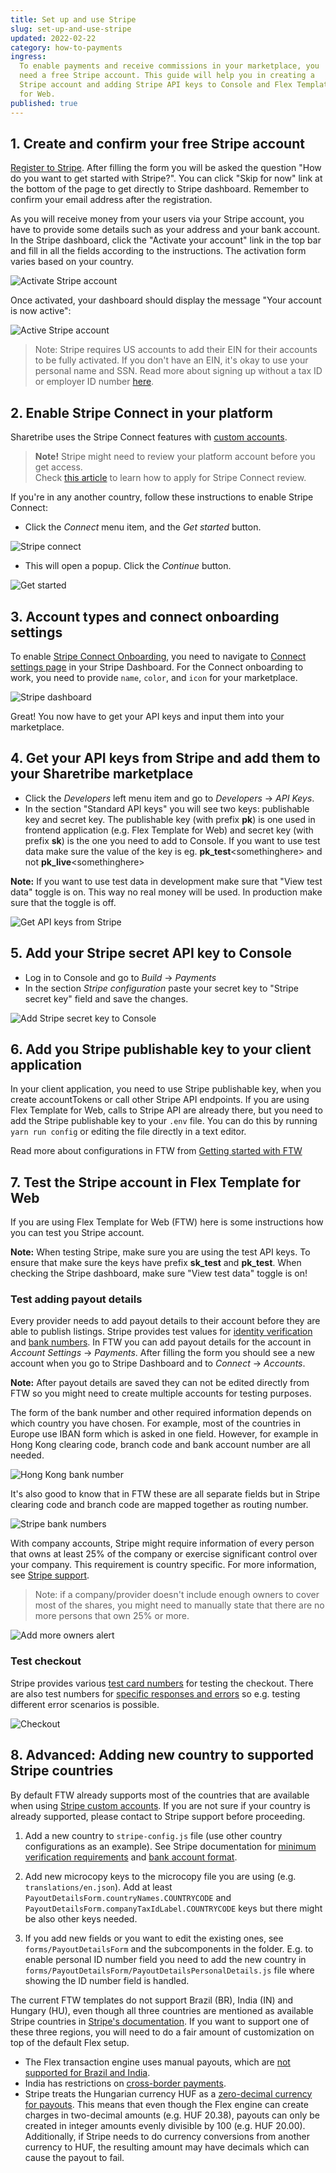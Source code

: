 ```yaml
---
title: Set up and use Stripe
slug: set-up-and-use-stripe
updated: 2022-02-22
category: how-to-payments
ingress:
  To enable payments and receive commissions in your marketplace, you
  need a free Stripe account. This guide will help you in creating a
  Stripe account and adding Stripe API keys to Console and Flex Template
  for Web.
published: true
---
```


## 1. Create and confirm your free Stripe account

[Register to Stripe](https://dashboard.stripe.com/register). After
filling the form you will be asked the question "How do you want to get
started with Stripe?". You can click "Skip for now" link at the bottom
of the page to get directly to Stripe dashboard. Remember to confirm
your email address after the registration.

As you will receive money from your users via your Stripe account, you
have to provide some details such as your address and your bank account.
In the Stripe dashboard, click the "Activate your account" link in the
top bar and fill in all the fields according to the instructions. The
activation form varies based on your country.

![Activate Stripe account](./activate-account.png)

Once activated, your dashboard should display the message "Your account
is now active":

![Active Stripe account](./account-active.png)

> Note: Stripe requires US accounts to add their EIN for their accounts
> to be fully activated. If you don't have an EIN, it's okay to use your
> personal name and SSN. Read more about signing up without a tax ID or
> employer ID number
> [here](https://support.stripe.com/questions/signing-up-for-a-us-stripe-account-without-a-tax-id-or-employer-id-number).

## 2. Enable Stripe Connect in your platform

Sharetribe uses the Stripe Connect features with
[custom accounts](https://stripe.com/docs/connect/accounts#custom-accounts).

> **Note!** Stripe might need to review your platform account before you
> get access. <br /> Check
> [this article](/how-to/stripe-connect-platform-review/) to learn how
> to apply for Stripe Connect review.

If you're in any another country, follow these instructions to enable
Stripe Connect:

- Click the _Connect_ menu item, and the _Get started_ button.

![Stripe connect](./stripe-connect.png)

- This will open a popup. Click the _Continue_ button.

![Get started](./get-started-with-connect.png)

## 3. Account types and connect onboarding settings

To enable
[Stripe Connect Onboarding](/how-to/provider-onboarding-and-identity-verification/),
you need to navigate to
[Connect settings page](https://dashboard.stripe.com/account/applications/settings)
in your Stripe Dashboard. For the Connect onboarding to work, you need
to provide `name`, `color`, and `icon` for your marketplace.

![Stripe dashboard](./stripe-dashboard.png)

Great! You now have to get your API keys and input them into your
marketplace.

## 4. Get your API keys from Stripe and add them to your Sharetribe marketplace

- Click the _Developers_ left menu item and go to _Developers_ → _API
  Keys_.
- In the section "Standard API keys" you will see two keys: publishable
  key and secret key. The publishable key (with prefix **pk**) is one
  used in frontend application (e.g. Flex Template for Web) and secret
  key (with prefix **sk**) is the one you need to add to Console. If you
  want to use test data make sure the value of the key is eg.
  **pk_test**\<somethinghere\> and not **pk_live**\<somethinghere\>

**Note:** If you want to use test data in development make sure that
"View test data" toggle is on. This way no real money will be used. In
production make sure that the toggle is off.

![Get API keys from Stripe](./api-keys.png)

## 5. Add your Stripe secret API key to Console

- Log in to Console and go to _Build_ → _Payments_
- In the section _Stripe configuration_ paste your secret key to "Stripe
  secret key" field and save the changes.

![Add Stripe secret key to Console](./add-stripe-to-console.png)

## 6. Add you Stripe publishable key to your client application

In your client application, you need to use Stripe publishable key, when
you create accountTokens or call other Stripe API endpoints. If you are
using Flex Template for Web, calls to Stripe API are already there, but
you need to add the Stripe publishable key to your `.env` file. You can
do this by running `yarn run config` or editing the file directly in a
text editor.

Read more about configurations in FTW from
[Getting started with FTW](/introduction/getting-started-with-ftw-daily/#add-environment-variables)

## 7. Test the Stripe account in Flex Template for Web

If you are using Flex Template for Web (FTW) here is some instructions
how you can test you Stripe account.

**Note:** When testing Stripe, make sure you are using the test API
keys. To ensure that make sure the keys have prefix **sk_test** and
**pk_test**. When checking the Stripe dashboard, make sure "View test
data" toggle is on!

### Test adding payout details

Every provider needs to add payout details to their account before they
are able to publish listings. Stripe provides test values for
[identity verification](https://stripe.com/docs/connect/testing#identity-verification)
and [bank numbers](https://stripe.com/docs/connect/testing#payouts). In
FTW you can add payout details for the account in _Account Settings_ →
_Payments_. After filling the form you should see a new account when you
go to Stripe Dashboard and to _Connect_ → _Accounts_.

**Note:** After payout details are saved they can not be edited directly
from FTW so you might need to create multiple accounts for testing
purposes.

The form of the bank number and other required information depends on
which country you have chosen. For example, most of the countries in
Europe use IBAN form which is asked in one field. However, for example
in Hong Kong clearing code, branch code and bank account number are all
needed.

![Hong Kong bank number](bank-number-hk.png)

It's also good to know that in FTW these are all separate fields but in
Stripe clearing code and branch code are mapped together as routing
number.

![Stripe bank numbers](stripe-bank-numbers.png)

With company accounts, Stripe might require information of every person
that owns at least 25% of the company or exercise significant control
over your company. This requirement is country specific. For more
information, see
[Stripe support](https://support.stripe.com/questions/company-ownership-and-director-requirement).

> Note: if a company/provider doesn't include enough owners to cover
> most of the shares, you might need to manually state that there are no
> more persons that own 25% or more.

![Add more owners alert](stripe-add-more-owners-alert.png)

### Test checkout

Stripe provides various
[test card numbers](https://stripe.com/docs/testing#cards) for testing
the checkout. There are also test numbers for
[specific responses and errors](https://stripe.com/docs/testing#cards-responses)
so e.g. testing different error scenarios is possible.

![Checkout](checkout.png)

## 8. Advanced: Adding new country to supported Stripe countries

By default FTW already supports most of the countries that are available
when using
[Stripe custom accounts](https://stripe.com/docs/connect/accounts#custom-accounts).
If you are not sure if your country is already supported, please contact
to Stripe support before proceeding.

1. Add a new country to `stripe-config.js` file (use other country
   configurations as an example). See Stripe documentation for
   [minimum verification requirements](https://stripe.com/docs/connect/required-verification-information)
   and
   [bank account format](https://stripe.com/docs/connect/payouts#formats).

2. Add new microcopy keys to the microcopy file you are using (e.g.
   `translations/en.json`). Add at least
   `PayoutDetailsForm.countryNames.COUNTRYCODE` and
   `PayoutDetailsForm.companyTaxIdLabel.COUNTRYCODE` keys but there
   might be also other keys needed.

3. If you add new fields or you want to edit the existing ones, see
   `forms/PayoutDetailsForm` and the subcomponents in the folder. E.g.
   to enable personal ID number field you need to add the new country in
   `forms/PayoutDetailsForm/PayoutDetailsPersonalDetails.js` file where
   showing the ID number field is handled.

<extrainfo title="Why are Brazil, India and Hungary not supported by default?">
The current FTW templates do not support Brazil (BR), India (IN) and Hungary (HU),
even though all three countries are mentioned as available Stripe countries in <a href="https://stripe.com/docs/connect/accounts#custom-accounts">Stripe's
documentation</a>. If you want to support one of these three regions, you will
need to do a fair amount of customization on top of the default Flex setup.
<ul>
  <li> The Flex transaction engine uses manual payouts, which are <a href="https://stripe.com/docs/payouts#manual-payouts">not supported for Brazil and India</a>.</li>
  <li>India has restrictions on <a href="https://support.stripe.com/questions/stripe-india-support-for-marketplaces">cross-border payments</a>.</li>
  <li>Stripe treats the Hungarian currency HUF as a <a href="https://stripe.com/docs/currencies#special-cases">zero-decimal currency for payouts</a>. This means that even though the Flex engine can create charges in two-decimal amounts (e.g. HUF 20.38), payouts can only be created in integer amounts evenly divisible by 100 (e.g. HUF 20.00). Additionally, if Stripe needs to do currency conversions from another currency to HUF, the resulting amount may have decimals which can cause the payout to fail.</li>
</ul>
</extrainfo>
